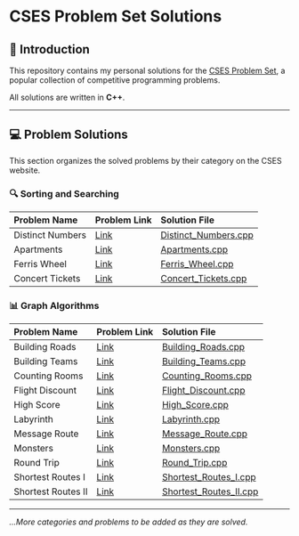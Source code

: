 # CSES Problem Set Solutions

## 🚀 Introduction

This repository contains my personal solutions for the [CSES Problem Set](https://cses.fi/problemset/), a popular collection of competitive programming problems.

All solutions are written in **C++**.

---

## 💻 Problem Solutions

This section organizes the solved problems by their category on the CSES website.

### 🔍 Sorting and Searching

| Problem Name | Problem Link | Solution File |
| :--- | :--- | :--- |
| Distinct Numbers | [Link](https://cses.fi/problemset/task/1621) | [Distinct_Numbers.cpp](Sorting%20and%20Searching/Distinct_Numbers.cpp) |
| Apartments | [Link](https://cses.fi/problemset/task/1084) | [Apartments.cpp](Sorting%20and%20Searching/Apartments.cpp) |
| Ferris Wheel | [Link](https://cses.fi/problemset/task/1090) | [Ferris_Wheel.cpp](Sorting%20and%20Searching/Ferris_Wheel.cpp) |
| Concert Tickets | [Link](https://cses.fi/problemset/task/1091) | [Concert_Tickets.cpp](Sorting%20and%20Searching/Concert_Tickets.cpp) |

### 📊 Graph Algorithms

| Problem Name | Problem Link | Solution File |
| :--- | :--- | :--- |
| Building Roads | [Link](https://cses.fi/problemset/task/1668) | [Building_Roads.cpp](GraphAlgorithms/Building_Roads.cpp) |
| Building Teams | [Link](https://cses.fi/problemset/task/1670) | [Building_Teams.cpp](GraphAlgorithms/Building_Teams.cpp) |
| Counting Rooms | [Link](https://cses.fi/problemset/task/1666) | [Counting_Rooms.cpp](GraphAlgorithms/Counting_Rooms.cpp) |
| Flight Discount | [Link](https://cses.fi/problemset/task/1195) | [Flight_Discount.cpp](GraphAlgorithms/Flight_Discount.cpp) |
| High Score | [Link](https://cses.fi/problemset/task/1675) | [High_Score.cpp](GraphAlgorithms/High_Score.cpp) |
| Labyrinth | [Link](https://cses.fi/problemset/task/1667) | [Labyrinth.cpp](GraphAlgorithms/Labyrinth.cpp) |
| Message Route | [Link](https://cses.fi/problemset/task/1669) | [Message_Route.cpp](GraphAlgorithms/Message_Route.cpp) |
| Monsters | [Link](https://cses.fi/problemset/task/1194) | [Monsters.cpp](GraphAlgorithms/Monsters.cpp) |
| Round Trip | [Link](https://cses.fi/problemset/task/1671) | [Round_Trip.cpp](GraphAlgorithms/Round_Trip.cpp) |
| Shortest Routes I | [Link](https://cses.fi/problemset/task/1672) | [Shortest_Routes_I.cpp](GraphAlgorithms/Shortest_Routes_I.cpp) |
| Shortest Routes II | [Link](https://cses.fi/problemset/task/1673) | [Shortest_Routes_II.cpp](GraphAlgorithms/Shortest_Routes_II.cpp) |

---

*...More categories and problems to be added as they are solved.*
